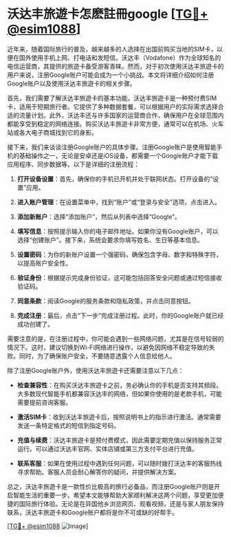# 沃达丰旅遊卡怎麽註冊google [[TG💪+ @esim1088](https://t.me/s/esim1088)]

近年来，随着国际旅行的普及，越来越多的人选择在出国前购买当地的SIM卡，以便在国外使用手机上网、打电话和发短信。沃达丰（Vodafone）作为全球知名的电信运营商，其提供的旅遊卡备受游客青睐。然而，对于初次使用沃达丰旅遊卡的用户来说，注册Google账户可能会成为一个小挑战。本文将详细介绍如何注册Google账户以及使用沃达丰旅遊卡的相关步骤。

首先，我们需要了解沃达丰旅遊卡的基本功能。沃达丰旅遊卡是一种预付费SIM卡，适用于短期旅行者。它提供了多种数据套餐，可以根据用户的实际需求选择合适的流量计划。此外，沃达丰还与许多国家的运营商合作，确保用户在全球范围内都能享受到稳定的网络连接。购买沃达丰旅遊卡非常方便，通常可以在机场、火车站或各大电子商城找到它的身影。

接下来，我们来谈谈注册Google账户的具体步骤。注册Google账户是使用智能手机的基础操作之一，无论是安卓还是iOS设备，都需要一个Google账户才能下载应用程序、同步数据等。以下是详细的注册流程：

1. **打开设备设置**：首先，确保你的手机已开机并处于联网状态。打开设备的“设置”应用。

2. **进入账户管理**：在设置菜单中，找到“账户”或“登录与安全”选项，点击进入。

3. **添加新账户**：选择“添加账户”，然后从列表中选择“Google”。

4. **填写信息**：按照提示输入你的电子邮件地址。如果你没有Google账户，可以选择“创建账户”。接下来，系统会要求你填写姓名、生日等基本信息。

5. **设置密码**：为你的新账户设置一个强密码，确保包含字母、数字和特殊字符，以提高账户安全性。

6. **验证身份**：根据提示完成身份验证，这可能包括回答安全问题或通过短信接收验证码。

7. **同意条款**：阅读Google的服务条款和隐私政策，并点击同意按钮。

8. **完成注册**：最后，点击“下一步”完成注册过程。此时，你的Google账户就已经成功创建了。

需要注意的是，在注册过程中，你可能会遇到一些网络问题，尤其是在信号较弱的情况下。这时，建议切换到Wi-Fi网络进行操作，以避免因网络不稳定导致的失败。同时，为了确保账户安全，不要随意透露个人信息给他人。

除了注册Google账户外，使用沃达丰旅遊卡还需要注意以下几点：

- **检查兼容性**：在购买沃达丰旅遊卡之前，务必确认你的手机是否支持其频段。大多数现代智能手机都兼容沃达丰的网络，但如果你使用的是老款手机，可能需要提前咨询客服。

- **激活SIM卡**：收到沃达丰旅遊卡后，按照说明书上的指示进行激活。通常需要发送一条特定格式的短信到指定号码。

- **充值与续费**：沃达丰旅遊卡是预付费模式，因此需要定期充值以保持服务正常运行。可以通过沃达丰官网、实体店铺或第三方支付平台进行充值。

- **联系客服**：如果在使用过程中遇到任何问题，可以随时拨打沃达丰的客服热线寻求帮助。客服人员会耐心解答你的疑问，并提供解决方案。

总之，沃达丰旅遊卡是一款性价比极高的旅行必备品，而注册Google账户则是开启智能生活的重要一步。希望本文能够帮助大家顺利解决这两个问题，享受更加便捷的国际旅行体验。无论是在异国他乡浏览网页、观看视频，还是与家人朋友保持联系，沃达丰旅遊卡和Google账户都将是你不可或缺的好帮手。

[[TG💪+ @esim1088](https://t.me/s/esim1088) ![Image](https://i.postimg.cc/4NQfJmqS/Snipaste-2025-05-13-00-14-12.png)]